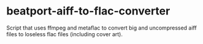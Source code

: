 # beatport-aiff-to-flac-converter
Script that uses ffmpeg and metaflac to convert big and uncompressed aiff files to loseless flac files (including cover art).
